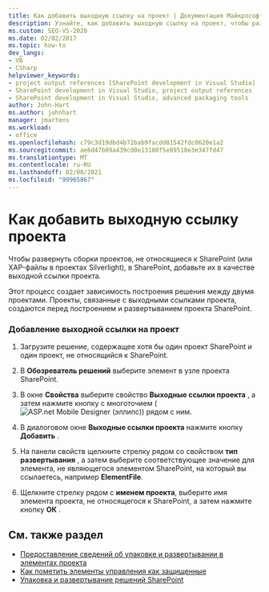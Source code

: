 ```yaml
---
title: Как добавить выходную ссылку на проект | Документация Майкрософт
description: Узнайте, как добавить выходную ссылку на проект, чтобы развертывать сборки проектов, не относящиеся к SharePoint (или XAP-файлы в проектах Silverlight), в SharePoint.
ms.custom: SEO-VS-2020
ms.date: 02/02/2017
ms.topic: how-to
dev_langs:
- VB
- CSharp
helpviewer_keywords:
- project output references [SharePoint development in Visual Studio]
- SharePoint development in Visual Studio, project output references
- SharePoint development in Visual Studio, advanced packaging tools
author: John-Hart
ms.author: johnhart
manager: jmartens
ms.workload:
- office
ms.openlocfilehash: c79c3d19dbd4b72bab9facdd81542fdc0620e1a2
ms.sourcegitcommit: ae6d47b09a439cd0e13180f5e89510e3e347fd47
ms.translationtype: MT
ms.contentlocale: ru-RU
ms.lasthandoff: 02/08/2021
ms.locfileid: "99965867"
---
```

# <a name="how-to-add-a-project-output-reference"></a>Как добавить выходную ссылку проекта
  Чтобы развернуть сборки проектов, не относящиеся к SharePoint (или XAP-файлы в проектах Silverlight), в SharePoint, добавьте их в качестве выходной ссылки проекта.

 Этот процесс создает зависимость построения решения между двумя проектами. Проекты, связанные с выходными ссылками проекта, создаются перед построением и развертыванием проекта SharePoint.

### <a name="to-add-a-project-output-reference"></a>Добавление выходной ссылки на проект

1. Загрузите решение, содержащее хотя бы один проект SharePoint и один проект, не относящийся к SharePoint.

2. В **Обозреватель решений** выберите элемент в узле проекта SharePoint.

3. В окне **Свойства** выберите свойство **Выходные ссылки проекта** , а затем нажмите кнопку с многоточием (![ASP.net Mobile Designer (эллипс](../sharepoint/media/mwellipsis.gif "Эллипс конструктора ASP.NET для мобильных устройств"))) рядом с ним.

4. В диалоговом окне **Выходные ссылки проекта** нажмите кнопку **Добавить** .

5. На панели свойств щелкните стрелку рядом со свойством **тип развертывания** , а затем выберите соответствующее значение для элемента, не являющегося элементом SharePoint, на который вы ссылаетесь, например **ElementFile**.

6. Щелкните стрелку рядом с **именем проекта**, выберите имя элемента проекта, не относящегося к SharePoint, а затем нажмите кнопку **ОК** .

## <a name="see-also"></a>См. также раздел
- [Предоставление сведений об упаковке и развертывании в элементах проекта](../sharepoint/providing-packaging-and-deployment-information-in-project-items.md)
- [Как пометить элементы управления как защищенные](../sharepoint/how-to-mark-controls-as-safe-controls.md)
- [Упаковка и развертывание решений SharePoint](../sharepoint/packaging-and-deploying-sharepoint-solutions.md)
